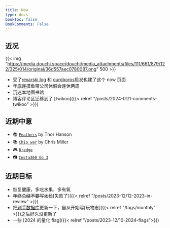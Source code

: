```yaml
---
title: Now
type: docs
bookToc: false
BookComments: False
---
```

## 近况
{{< img "https://media.douchi.space/douchi/media_attachments/files/111/661/879/122/325/014/original/36d557aec0780087.png" 500 >}}
- 受了[rexarski.log](https://rexarski.com/now/?utm_source=blog.douchi.space) 和 [ouroboros](https://blog.pursuitus.com/now?utm_source=blog.douchi.space)启发也建了这个 now 页面
- 年底连摸鱼带公司休假会连休两周
- 沉迷本地图书馆
- 博客评论区迁移到了 [twikoo]({{< relref "/posts/2024-01/1-comments-twikoo" >}})

## 近期中意
- 📚 [`Feathers`](https://amzn.to/48tQ0X3) by Thor Hanson
- 📚 [`Chip war`](https://amzn.to/48qMsEA) by Chris Miller
- 🎮 [`Dredge`](https://neodb.social/game/20slbMvBANRjuFHdSjNjDW)
- 📷 [`Insta360 Go 3`](https://amzn.to/3vkYL76)

## 近期目标
- 恢复健康，多吃水果，多有氧
- ~~年终总结不要写太长~~[失败了]({{< relref "/posts/2023-12/12-2023-in-review" >}})
- 把[剁手数据库](https://mtfront.notion.site/mtfront-shopping-reviews-e568ee6ebaa44b5da146cbe4ac4663eb)更新一下，自从开始写[玩物志]({{< relref "/tags/monthly" >}})之后好久没更新了
- 一些 [2024 的量化 flag]({{< relref "/posts/2023-12/10-2024-flags">}})